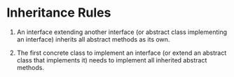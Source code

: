 # Inheritance Rules

1. An interface extending another interface (or abstract class implementing an interface) inherits all abstract methods as its own.

2. The first concrete class to implement an interface (or extend an abstract class that implements it) needs to implement all inherited abstract methods.


